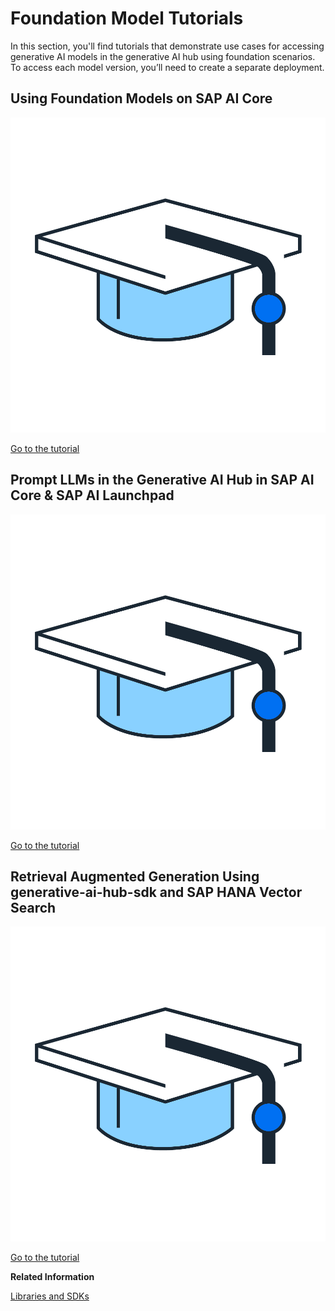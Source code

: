 <!-- loio47cedb9257f24af69e4a68be381617a6 -->

# Foundation Model Tutorials

In this section, you'll find tutorials that demonstrate use cases for accessing generative AI models in the generative AI hub using foundation scenarios. To access each model version, you’ll need to create a separate deployment.



<a name="loio47cedb9257f24af69e4a68be381617a6__section_hbz_nzg_xdc"/>

## Using Foundation Models on SAP AI Core

![](images/Tutorials_Mortarboard_038cfd1.png)

[Go to the tutorial](https://developers.sap.com/tutorials/ai-core-consumption-llm.html)



<a name="loio47cedb9257f24af69e4a68be381617a6__section_vmv_qzg_xdc"/>

## Prompt LLMs in the Generative AI Hub in SAP AI Core & SAP AI Launchpad

![](images/Tutorials_Mortarboard_038cfd1.png)

[Go to the tutorial](https://developers.sap.com/tutorials/ai-core-generative-ai.html)



<a name="loio47cedb9257f24af69e4a68be381617a6__section_j33_rzg_xdc"/>

## Retrieval Augmented Generation Using generative-ai-hub-sdk and SAP HANA Vector Search

![](images/Tutorials_Mortarboard_038cfd1.png)

[Go to the tutorial](https://developers.sap.com/tutorials/ai-core-genai-hana-vector.html)

**Related Information**  


[Libraries and SDKs](libraries-and-sdks-499309d.md "Explore additional SDKs and Libraries, for use with SAP AI Core.")

